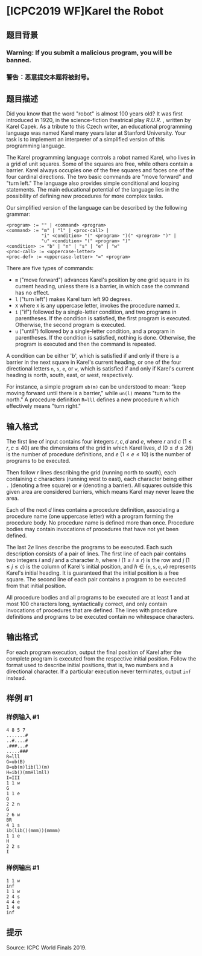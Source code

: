 # [ICPC2019 WF]Karel the Robot

## 题目背景

### Warning: If you submit a malicious program, you will be banned.
### 警告：恶意提交本题将被封号。

## 题目描述

Did you know that the word "robot" is almost 100 years old? It was first introduced in 1920, in the science-fiction theatrical play $R.U.R.$ , written by Karel Capek. As a tribute to this Czech writer, an educational programming language was named Karel many years later at Stanford University. Your task is to implement an interpreter of a simplified version of this programming language.

The Karel programming language controls a robot named Karel, who lives in a grid of unit squares. Some of the squares are free, while others contain a barrier. Karel always occupies one of the free squares and faces one of the four cardinal directions. The two basic commands are "move forward" and "turn left." The language also provides simple conditional and looping statements. The main educational potential of the language lies in the possibility of defining new procedures for more complex tasks.

Our simplified version of the language can be described by the following grammar:

```plain
<program> := "" | <command> <program>
<command> := "m" | "l" | <proc-call> |
             "i" <condition> "(" <program> ")(" <program> ")" |
             "u" <condition> "(" <program> ")"
<condition> := "b" | "n" | "s" | "e" | "w"
<proc-call> := <uppercase-letter>
<proc-def> := <uppercase-letter> "=" <program>
```
There are five types of commands:

- $\texttt m$ ("move forward") advances Karel's position by one grid square in its current heading, unless there is a barrier, in which case the command has no effect.
- $\texttt l$ ("turn left") makes Karel turn left $90$ degrees.
- $\texttt X$ where $\texttt X$ is any uppercase letter, invokes the procedure named $\texttt X$. 
- $\texttt i$ ("if") followed by a single-letter condition, and two programs in parentheses. If the condition is satisfied, the first program is executed. Otherwise, the second program is executed.
- $\texttt u$ ("until") followed by a single-letter condition, and a program in parentheses. If the condition is satisfied, nothing is done. Otherwise, the program is executed and then the command is repeated.

A condition can be either '$b$', which is satisfied if and only if there is a barrier in the next square in Karel's current heading, or one of the four directional letters `n`, `s`, `e`, or `w`, which is satisfied if and only if Karel's current heading is north, south, east, or west, respectively.


For instance, a simple program `ub(m)` can be understood to mean: “keep moving forward until there is a barrier," while `un(l)` means "turn to the north." A procedure definition `R=lll` defines a new procedure `R` which effectively means "turn right."


## 输入格式

The first line of input contains four integers $r, c, d$ and $e$, where $r$ and $c$ $(1 \leq r, c \leq 40)$ are the dimensions of the grid in which Karel lives, $d$ $(0 \leq d \leq 26)$ is the number of procedure definitions, and $e$ $(1 \leq e \leq 10)$ is the number of programs to be executed.

Then follow $r$ lines describing the grid (running north to south), each containing c characters (running west to east), each character being either `.` (denoting a free square) or `#` (denoting a barrier). All squares outside this given area are considered barriers, which means Karel may never leave the area.

Each of the next $d$ lines contains a procedure definition, associating a procedure name (one uppercase letter) with a program forming the procedure body. No procedure name is defined more than once. Procedure bodies may contain invocations of procedures that have not yet been defined.

The last $2e$ lines describe the programs to be executed. Each such description consists of a pair of lines. The first line of each pair contains two integers $i$ and $j$ and a character $h$, where $i$ $(1 \leq i\leq r)$ is the row and $j$ $(1 \leq j \leq c)$ is the column of Karel's initial position, and $h \in \{ \texttt n, \texttt s, \texttt e, \texttt w\}$ represents Karel's initial heading. It is guaranteed that the initial position is a free square. The second line of each pair contains a program to be executed from that initial position.

All procedure bodies and all programs to be executed are at least $1$ and at most $100$ characters long, syntactically correct, and only contain invocations of procedures that are defined. The lines with procedure definitions and programs to be executed contain no whitespace characters.


## 输出格式

For each program execution, output the final position of Karel after the complete program is executed from the respective initial position. Follow the format used to describe initial positions, that is, two numbers and a directional character. If a particular execution never terminates, output `inf` instead.


## 样例 #1

### 样例输入 #1
```
4 8 5 7
.......#
..#....#
.###...#
.....###
R=lll
G=ub(B)
B=ub(m)lib(l)(m)
H=ib()(mmHllmll)
I=III
1 1 w
G
1 1 e
G
2 2 n
G
2 6 w
BR
4 1 s
ib(lib()(mmm))(mmmm)
1 1 e
H
2 2 s
I
```

### 样例输出 #1

```
1 1 w
inf
1 1 w
2 4 s
4 4 e
1 4 e
inf
```

## 提示

Source: ICPC World Finals 2019.
